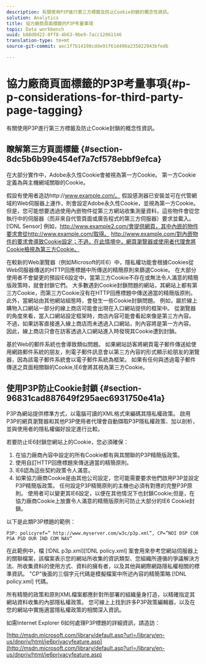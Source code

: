 ```yaml
---
description: 有關使用P3P進行第三方標籤及防止Cookie封鎖的概念性資訊。
solution: Analytics
title: 協力廠商頁面標籤的P3P考量事項
topic: Data workbench
uuid: b88d0d22-0ff8-4b63-9be9-7acc12061146
translation-type: tm+mt
source-git-commit: aec1f7b14198cdde91f61d490a235022943bfedb

---
```



# 協力廠商頁面標籤的P3P考量事項{#p-p-considerations-for-third-party-page-tagging}

有關使用P3P進行第三方標籤及防止Cookie封鎖的概念性資訊。

## 瞭解第三方頁面標籤 {#section-8dc5b6b99e454ef7a7cf578ebbf9efca}

在大部分實作中，Adobe永久性Cookie會被視為第一方Cookie。 第一方Cookie定義為與主機網域關聯的Cookie。

假設有使用者造訪http://www.example.com/。 假設感測器已安裝並可在代管網域的Web伺服器上運作，則會設定Adobe永久性Cookie，並視為第一方Cookie。 但是，您可能想要透過使用內嵌物件從第三方網站收集測量資料，這些物件會從您執行中的伺服器（而非來自代管頁面或廣告程式的第三方伺服器）要求並載入。 [!DNL Sensor] 例如，http://www.example2.com/會提供網頁，其中內嵌的物件要求會從http://www.example.com/取得。 http://www.example.com/對內嵌物件的要求會導致Cookie設定；不過，在此情境中，網頁瀏覽器或使用者代理會將Cookie檢視為第三方Cookie。

在較新的Web瀏覽器（例如Microsoft的IE6）中，隱私權功能會根據Cookies從Web伺服器傳送的HTTP回應標題中所傳送的精簡原則來篩選Cookie。 在大部分使用者不會變更的預設IE6設定中，當第三方Cookie不存在或無法令人滿意的精簡版政策時，就會封鎖它們。 大多數遇到Cookie封鎖問題的網站，其網站上都有第三方Cookie，而第三方Cookie沒有在HTTP回應標題中傳送適當的精簡版原則。 此外，當網站由其他網站組態時，會發生一些Cookie封鎖問題。 例如，屬於線上購物入口網站一部分的線上商店可能會出現在入口網站提供的框架中。 從瀏覽器的角度來看，當入口網站設定框架時，商店內容可能會看起來像是第三方內容。 不過，如果訪客直接進入線上商店而未透過入口網站，則內容將是第一方內容。 因此，線上商店只會在訪客透過入口網站進入時發現其Cookie遭到封鎖。

基於Web的郵件系統也會導致類似問題。 如果網站訪客將網頁電子郵件傳送給使用網路郵件系統的朋友，則電子郵件訊息會以第三方內容的形式顯示給朋友的瀏覽器，因為該電子郵件系統會以電子郵件系統為框架。 如果有任何與透過電子郵件傳送之頁面相關聯的Cookie,IE6會將其視為第三方Cookie。

## 使用P3P防止Cookie封鎖 {#section-96831cad887649f295aec6931750e41a}

P3P為網站提供標準方式，以電腦可讀的XML格式來編碼其隱私權政策。 啟用P3P的網頁瀏覽器和其他P3P使用者代理會自動擷取P3P隱私權政策、加以剖析，並與使用者的隱私權偏好設定進行比較。

若要防止IE6封鎖您網站上的Cookie，您必須確保：

1. 在協力廠商內容中設定的所有Cookie都有與其關聯的P3P精簡版政策。
1. 使用自訂HTTP回應標題來傳送適當的精簡原則。
1. IE6認為這些契約政策令人滿意。
1. 如果協力廠商Cookie是由其他公司設定，您可能需要要求他們啟用P3P並設定P3P精簡版政策。 任何設定P3P精簡原則的主機也必須有對應的完整P3P原則。 使用者可以變更其IE6設定，以便在其他情況下也封鎖Cookie;但是，在協力廠商Cookie上放置令人滿意的精簡版原則可防止大部分的IE6 Cookie封鎖。

以下是此類P3P標題的範例：

```
P3P: policyref=” http://www.myserver.com/w3c/p3p.xml”, CP=”NOI DSP COR PSA PSD OUR IND COM NAV”
```

在此範例中，檔 [!DNL p3p.xml][!DNL policy.xml] 案會用來參考您網站伺服器上的關聯檔案，該檔案表示您的網站所收集的資訊類型、您組織所遵循的爭議解決方法、所收集資料的使用方式、資料的擁有者，以及其他與網際網路隱私權相關的標準資訊。 &quot;CP&quot;後面的三個字元代碼是模擬檔案中所述內容的精簡策略 [!DNL policy.xml] 代碼。

所有精簡的政策和原則XML檔案都應針對所部署的組織量身打造，以精確指定其網站資料收集的內部隱私權政策。 您可線上上找到許多P3P政策編輯器，以及在您的網站中實施適當隱私權政策的相關深入資訊。

如需Internet Explorer 6如何處理P3P標題的詳細資訊，請造訪：

[http://msdn.microsoft.com/library/default.asp?url=/library/en-us/dnpriv/html/ie6privacyfeature.asp](http://msdn.microsoft.com/library/default.asp?url=/library/en-us/dnpriv/html/ie6privacyfeature.asp)
